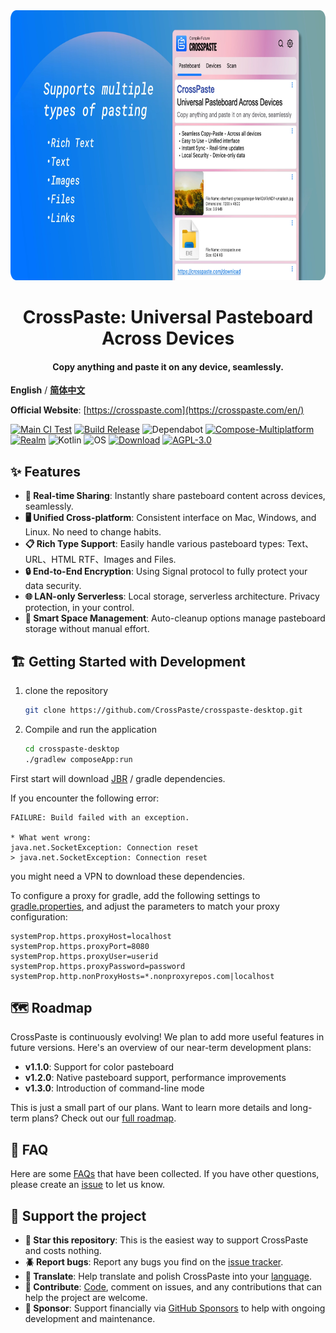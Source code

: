 <div align="center">
   <img src="doc/en/marketing.webp" width="768px" height="432px" alt="poster" />
   <h1>CrossPaste: Universal Pasteboard Across Devices</h1>
   <h4>Copy anything and paste it on any device, seamlessly.</h4>
</div>

**English** / [**简体中文**](./README.zh-CN.md)

**Official Website**: [https://crosspaste.com](https://crosspaste.com/en/)

[![Main CI Test](https://github.com/CrossPaste/crosspaste-desktop/actions/workflows/ci.yml/badge.svg?branch=main)](https://github.com/CrossPaste/crosspaste-desktop/actions/workflows/ci.yml)
[![Build Release](https://github.com/CrossPaste/crosspaste-desktop/actions/workflows/build-release.yml/badge.svg)](https://github.com/CrossPaste/crosspaste-desktop/actions/workflows/build-release.yml)
![Dependabot](https://img.shields.io/badge/Dependabot-enabled-2cbe4e.svg?logo=dependabot&logoColor=white)
[![Compose-Multiplatform](https://img.shields.io/badge/UI-Compose%20Multiplatform-3a7af2?logo=jetpackcompose&logoColor=white)](https://github.com/JetBrains/compose-multiplatform)
[![Realm](https://img.shields.io/badge/Database-Realm-39477F?logo=realm&logoColor=white)](https://github.com/realm/realm-kotlin)
![Kotlin](https://img.shields.io/badge/Lang-Kotlin-0095D5.svg?logo=kotlin&logoColor=white)
![OS](https://img.shields.io/badge/OS-Windows%20%7C%20macOS%20%7C%20Linux-2cbe4e)
[![Download](https://img.shields.io/badge/Download-v1.0.9-2cbe4e?logo=download&link=https://crosspaste.com/download)](https://crosspaste.com/download)
[![AGPL-3.0](https://img.shields.io/badge/License-AGPL%20v3-2cbe4e.svg)](https://github.com/CrossPaste/crosspaste-desktop/blob/main/LICENSE)

## ✨ Features

- **🔄 Real-time Sharing**: Instantly share pasteboard content across devices, seamlessly.
- **🖥️ Unified Cross-platform**: Consistent interface on Mac, Windows, and Linux. No need to change habits.
- **📋 Rich Type Support**: Easily handle various pasteboard types: Text、URL、HTML RTF、Images and Files.
- **🔒 End-to-End Encryption**: Using Signal protocol to fully protect your data security.
- **🌐 LAN-only Serverless**: Local storage, serverless architecture. Privacy protection, in your control.
- **🧹 Smart Space Management**: Auto-cleanup options manage pasteboard storage without manual effort.

## 🏗 Getting Started with Development

1. clone the repository

   ```bash
   git clone https://github.com/CrossPaste/crosspaste-desktop.git
   ```

2. Compile and run the application

   ```bash
   cd crosspaste-desktop
   ./gradlew composeApp:run
   ```
   
First start will download [JBR](https://github.com/JetBrains/JetBrainsRuntime) / gradle dependencies.

If you encounter the following error:
```log
FAILURE: Build failed with an exception.

* What went wrong:
java.net.SocketException: Connection reset
> java.net.SocketException: Connection reset
```
you might need a VPN to download these dependencies.

To configure a proxy for gradle, add the following settings to [gradle.properties](./gradle.properties), and adjust the parameters to match your proxy configuration:
```properties
systemProp.https.proxyHost=localhost
systemProp.https.proxyPort=8080
systemProp.https.proxyUser=userid
systemProp.https.proxyPassword=password
systemProp.http.nonProxyHosts=*.nonproxyrepos.com|localhost
```

## 🗺️ Roadmap
CrossPaste is continuously evolving! We plan to add more useful features in future versions. Here's an overview of our near-term development plans:

- **v1.1.0**: Support for color pasteboard
- **v1.2.0**: Native pasteboard support, performance improvements
- **v1.3.0**: Introduction of command-line mode

This is just a small part of our plans. Want to learn more details and long-term plans? Check out our [full roadmap](doc/en/Roadmap.md).

## 🙋 FAQ
Here are some [FAQs](doc/en/FQA.md) that have been collected. If you have other questions, please create an [issue](https://github.com/CrossPaste/crosspaste-desktop/issues/new/choose) to let us know.

## 🤝 Support the project
- **🌟 Star this repository**: This is the easiest way to support CrossPaste and costs nothing.
- **🪲 Report bugs**: Report any bugs you find on the [issue tracker](https://github.com/CrossPaste/crosspaste-desktop/issues/new/choose).
- **📖 Translate**: Help translate and polish CrossPaste into your [language](https://github.com/CrossPaste/crosspaste-desktop/tree/main/composeApp/src/desktopMain/resources/i18n).
- **📝 Contribute**: [Code](doc/en/Contributing.md), comment on issues, and any contributions that can help the project are welcome.
- **💖 Sponsor**: Support financially via [GitHub Sponsors](https://github.com/sponsors/CrossPaste) to help with ongoing development and maintenance.


